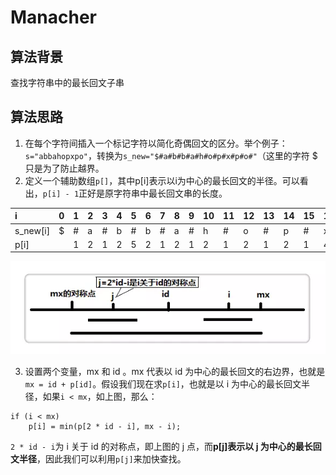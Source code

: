 # Manacher

## 算法背景

查找字符串中的最长回文子串

## 算法思路

1. 在每个字符间插入一个标记字符以简化奇偶回文的区分。举个例子：`s="abbahopxpo"`，转换为`s_new="$#a#b#b#a#h#o#p#x#p#o#"`（这里的字符 $ 只是为了防止越界。
2. 定义一个辅助数组`p[]`，其中p[i]表示以i为中心的最长回文的半径。可以看出，`p[i] - 1`正好是原字符串中最长回文串的长度。

| i        | 0    | 1    | 2    | 3    | 4    | 5    | 6    | 7    | 8    | 9    | 10   | 11   | 12   | 13   | 14   | 15   | 16   | 17   | 18   | 19   |
| :------- | :--- | :--- | :--- | :--- | :--- | :--- | :--- | :--- | :--- | :--- | :--- | :--- | :--- | :--- | :--- | :--- | :--- | :--- | :--- | :--- |
| s_new[i] | $    | #    | a    | #    | b    | #    | b    | #    | a    | #    | h    | #    | o    | #    | p    | #    | x    | #    | p    | #    |
| p[i]     |      | 1    | 2    | 1    | 2    | 5    | 2    | 1    | 2    | 1    | 2    | 1    | 2    | 1    | 2    | 1    | 4    | 1    | 2    | 1    |

![1564500984201](Manacher.assets/1564500984201.png)

3. 设置两个变量，mx 和 id 。mx 代表以 id 为中心的最长回文的右边界，也就是`mx = id + p[id]`。假设我们现在求`p[i]`，也就是以 i 为中心的最长回文半径，如果`i < mx`，如上图，那么：

```
if (i < mx)  
    p[i] = min(p[2 * id - i], mx - i);
```

`2 * id - i`为 i 关于 id 的对称点，即上图的 j 点，而**p[j]表示以 j 为中心的最长回文半径**，因此我们可以利用`p[j]`来加快查找。


